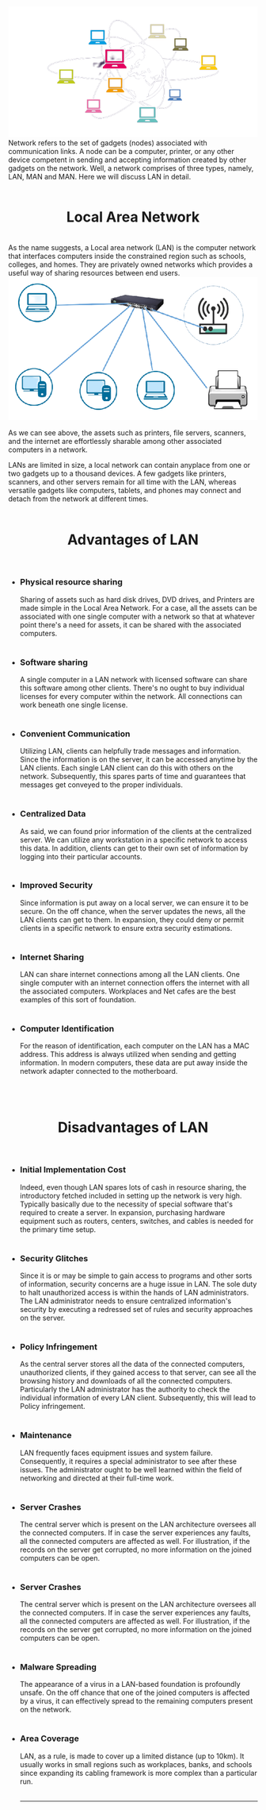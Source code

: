 <div align="center">
<img src="images2/lan.png
">
</div>
Network refers to the set of gadgets (nodes) associated with communication links. A node can be a computer, printer, or any other device competent in sending and accepting information created by other gadgets on the network.
Well, a network comprises of three types, namely, LAN, MAN and MAN. Here we will discuss LAN in detail.
<br><br>


<h1 align="center"> Local Area Network </h1>
<br>
As the name suggests, a Local area network (LAN) is the computer network that interfaces computers inside the constrained region such as schools, colleges, and homes. They are privately owned networks which provides a useful way of sharing resources between end users.

<div align="center">
<img src="images2/lan-network.png">
</div>

As we can see above, the assets such as printers, file servers, scanners, and the internet are effortlessly sharable among other associated computers in a network.

LANs are limited in size, a local network can contain anyplace from one or two gadgets up to a thousand devices. A few gadgets like printers, scanners, and other servers remain for all time with the LAN, whereas versatile gadgets like computers, tablets, and phones may connect and detach from the network at different times.
<br><br>
<h1 align="center"> Advantages of LAN</h1>
<br>
<ul>
<li><h3><b>Physical resource sharing</h3></b></li>

Sharing of assets such as hard disk drives, DVD drives, and Printers are made simple in the Local Area Network. For a case, all the assets can be associated with one single computer with a network so that at whatever point there's a need for assets, it can be shared with the associated computers.
<br>
<br>
<li><h3><b>Software sharing</h3></b></li>

A single computer in a LAN network with licensed software can share this software among other clients. There's no ought to buy individual licenses for every computer within the network. All connections can work beneath one single license.
<br>
<br>
<li><h3><b>Convenient Communication</h3></b></li>

Utilizing LAN, clients can helpfully trade messages and information. Since the information is on the server, it can be accessed anytime by the LAN clients. Each single LAN client can do this with others on the network. Subsequently, this spares parts of time and guarantees that messages get conveyed to the proper individuals.
<br>
<br>
<li><h3><b>Centralized Data</h3></b></li>
As said, we can found prior information of the clients at the centralized server. We can utilize any workstation in a specific network to access this data. In addition, clients can get to their own set of information by logging into their particular accounts.
<br>
<br>
<li><h3><b> Improved Security</h3></b></li>

Since information is put away on a local server, we can ensure it to be secure. On the off chance, when the server updates the news, all the LAN clients can get to them. In expansion, they could deny or permit clients in a specific network to ensure extra security estimations.
<br>
<br>
<li><h3><b>Internet Sharing</h3></b></li>

LAN can share internet connections among all the LAN clients. One single computer with an internet connection offers the internet with all the associated computers. Workplaces and Net cafes are the best examples of this sort of foundation.
<br>
<br>
<li><h3><b>Computer Identification</h3></b></li>

For the reason of identification, each computer on the LAN has a MAC address. This address is always utilized when sending and getting information. In modern computers, these data are put away inside the network adapter connected to the motherboard.


</ul>
<br><br>
<h1 align="center"> Disadvantages of LAN</h1>
<br>
<ul>
<li><h3><b>Initial Implementation Cost</h3></b></li>

Indeed, even though LAN spares lots of cash in resource sharing, the introductory fetched included in setting up the network is very high. Typically basically due to the necessity of special software that's required to create a server. In expansion, purchasing hardware equipment such as routers, centers, switches, and cables is needed for the primary time setup.
<br>
<br>

<li><h3><b>Security Glitches</h3></b></li>

Since it is or may be simple to gain access to programs and other sorts of information, security concerns are a huge issue in LAN. The sole duty to halt unauthorized access is within the hands of LAN administrators. The LAN administrator needs to ensure centralized information's security by executing a redressed set of rules and security approaches on the server.
<br>
<br>
<li><h3><b>Policy Infringement</h3></b></li>

As the central server stores all the data of the connected computers, unauthorized clients, if they gained access to that server, can see all the browsing history and downloads of all the connected computers. Particularly the LAN administrator has the authority to check the individual information of every LAN client. Subsequently, this will lead to Policy infringement.
<br>
<br>

<li><h3><b>Maintenance</h3></b></li>

LAN frequently faces equipment issues and system failure. Consequently, it requires a special administrator to see after these issues. The administrator ought to be well learned within the field of networking and directed at their full-time work.
<br>
<br>

<li><h3><b>Server Crashes</h3></b></li>

The central server which is present on the LAN architecture oversees all the connected computers. If in case the server experiences any faults, all the connected computers are affected as well. For illustration, if the records on the server get corrupted, no more information on the joined computers can be open.
<br>
<br>
<li><h3><b>Server Crashes</h3></b></li>

The central server which is present on the LAN architecture oversees all the connected computers. If in case the server experiences any faults, all the connected computers are affected as well. For illustration, if the records on the server get corrupted, no more information on the joined computers can be open.
<br>
<br>
<li><h3><b>Malware Spreading</h3></b></li>

The appearance of a virus in a LAN-based foundation is profoundly unsafe. On the off chance that one of the joined computers is affected by a virus, it can effectively spread to the remaining computers present on the network.
<br>
<br>
<li><h3><b>Area Coverage</h3></b></li>
LAN, as a rule, is made to cover up a limited distance (up to 10km). It usually works in small regions such as workplaces, banks, and schools since expanding its cabling framework is more complex than a particular run.
<br><br>
<hr>
